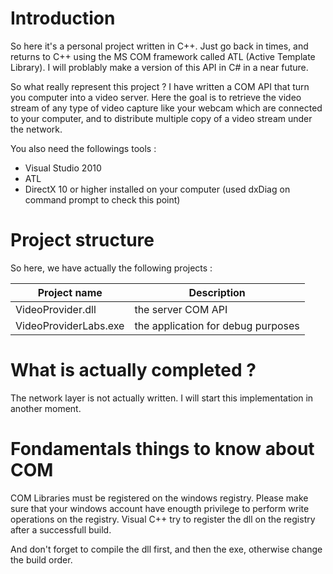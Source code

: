# Introduction

So here it's a personal project written in C++. Just go back in times, and returns to C++ using the MS COM framework called ATL (Active Template Library). I will problably make a version of this API in C# in a near future. 

So what really represent this project ? I have written a COM API that turn you computer into a video server. Here the goal is to retrieve the video stream of any type of video capture like your webcam which are connected to your computer, and to distribute multiple copy of a video stream under the network.

You also need the followings tools :

* Visual Studio 2010
* ATL
* DirectX 10 or higher installed on your computer (used dxDiag on command prompt to check this point)


# Project structure

So here, we have actually the following projects :

| Project name                 | Description                               |
| ---------------------------- | ----------------------------------------- |
| VideoProvider.dll            | the server COM API                        |
| VideoProviderLabs.exe        | the application for debug purposes        |


# What is actually completed ?

The network layer is not actually written. I will start this implementation in another moment.


# Fondamentals things to know about COM

COM Libraries must be registered on the windows registry. Please make sure that your windows account have enougth privilege to perform write operations on the registry. Visual C++ try to register the dll on the registry after a successfull build. 

And don't forget to compile the dll first, and then the exe, otherwise change the build order.
